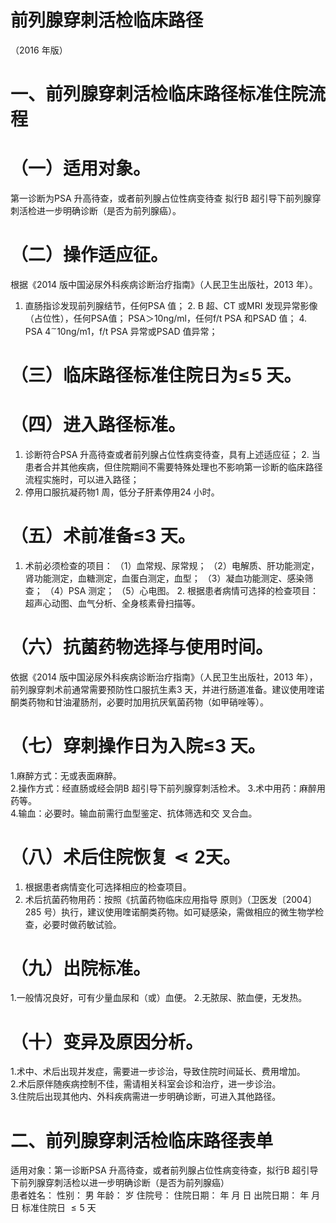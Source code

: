 # 前列腺穿刺活检临床路径  
（2016 年版）  
# 一、前列腺穿刺活检临床路径标准住院流程  
# （一）适用对象。  
第一诊断为PSA 升高待查，或者前列腺占位性病变待查 拟行B 超引导下前列腺穿刺活检进一步明确诊断（是否为前列腺癌）。  
# （二）操作适应征。  
根据《2014 版中国泌尿外科疾病诊断治疗指南》（人民卫生出版社，2013 年）。  
1. 直肠指诊发现前列腺结节，任何PSA 值； 2. B 超、CT 或MRI 发现异常影像（占位性），任何PSA值； PSA＞10ng/ml，任何f/t PSA 和PSAD 值； 4. PSA $4^{\sim}10\mathrm{ng}/\mathrm{m}1$，f/t PSA 异常或PSAD 值异常；  
# （三）临床路径标准住院日为$\leqslant\!5$ 天。  
# （四）进入路径标准。  
1. 诊断符合PSA 升高待查或者前列腺占位性病变待查，具有上述适应征； 2. 当患者合并其他疾病，但住院期间不需要特殊处理也不影响第一诊断的临床路径流程实施时，可以进入路径；  
3. 停用口服抗凝药物1 周，低分子肝素停用24 小时。  
# （五）术前准备≤3 天。  
1. 术前必须检查的项目： （1）血常规、尿常规； （2）电解质、肝功能测定，肾功能测定，血糖测定，血蛋白测定，血型； （3）凝血功能测定、感染筛查； （4）PSA 测定； （5）心电图。 2. 根据患者病情可选择的检查项目：超声心动图、血气分析、全身核素骨扫描等。  
# （六）抗菌药物选择与使用时间。  
依据《2014 版中国泌尿外科疾病诊断治疗指南》（人民卫生出版社，2013 年），前列腺穿刺术前通常需要预防性口服抗生素3 天，并进行肠道准备。建议使用喹诺酮类药物和甘油灌肠剂，必要时加用抗厌氧菌药物（如甲硝唑等）。  
# （七）穿刺操作日为入院≤3 天。  
1.麻醉方式：无或表面麻醉。  
2.操作方式：经直肠或经会阴B 超引导下前列腺穿刺活检术。 3.术中用药：麻醉用药等。  
4.输血：必要时。输血前需行血型鉴定、抗体筛选和交 叉合血。  
# （八）术后住院恢复$\lessdot2$天。  
1. 根据患者病情变化可选择相应的检查项目。  
2. 术后抗菌药物用药：按照《抗菌药物临床应用指导 原则》（卫医发〔2004〕285 号）执行，建议使用喹诺酮类药物。如可疑感染，需做相应的微生物学检查，必要时做药敏试验。  
# （九）出院标准。  
1.一般情况良好，可有少量血尿和（或）血便。 2.无脓尿、脓血便，无发热。  
# （十）变异及原因分析。  
1.术中、术后出现并发症，需要进一步诊治，导致住院时间延长、费用增加。  
2.术后原伴随疾病控制不佳，需请相关科室会诊和治疗，进一步诊治。  
3.住院后出现其他内、外科疾病需进一步明确诊断，可进入其他路径。  
# 二、前列腺穿刺活检临床路径表单  
适用对象：第一诊断PSA 升高待查，或者前列腺占位性病变待查，拟行B 超引导下前列腺穿刺活检以进一步明确诊断（是否为前列腺癌）  
患者姓名：               性别： 男  年龄：     岁 住院号：            住院日期：       年    月    日     出院日期：        年    月    日   标准住院日 ${\leqslant}5$ 天  
